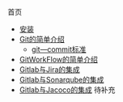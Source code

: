 首页

- [安装](Install)
- [Git的简单介绍](git)
    * [git—commit标准](git/commit)
- [GitWorkFlow的简单介绍](gitworkflow)
- [Gitlab与Jira的集成](git-jira)
- [Gitlab与Sonarqube的集成](git-sonar)
- [Gitlab与Jacoco的集成](git-jacoco) 待补充